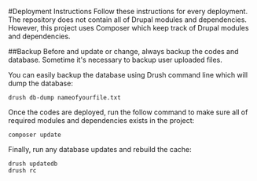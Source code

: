 #Deployment Instructions
Follow these instructions for every deployment. The repository does not contain all of Drupal modules and dependencies. However, this project uses Composer which keep track of Drupal modules and dependencies.

##Backup
Before and update or change, always backup the codes and database. Sometime it's necessary to backup user uploaded files. 

You can easily backup the database using Drush command line which will dump the database:
```
drush db-dump nameofyourfile.txt
``` 

Once the codes are deployed, run the follow command to make sure all of required modules and dependencies exists in the project:
```
composer update
``` 

Finally, run any database updates and rebuild the cache:
```
drush updatedb
drush rc
```